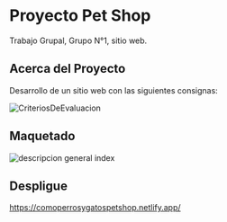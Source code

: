 
# Proyecto Pet Shop

Trabajo Grupal, Grupo N°1, sitio web.




## Acerca del Proyecto

Desarrollo de un sitio web con las siguientes consignas:

![CriteriosDeEvaluacion](https://github.com/Adrian3rus/ProyectoGrupal/assets/86322066/3378df06-08d1-44c3-bf34-40a1999394d4)


## Maquetado



![descripcion general index](https://github.com/Adrian3rus/ProyectoGrupal/assets/86322066/9c868378-4683-41f1-b51b-bbe50466b49c)

## Despligue

https://comoperrosygatospetshop.netlify.app/
